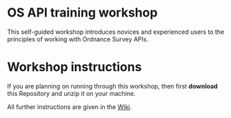# OS API training workshop
This self-guided workshop introduces novices and experienced users to the principles of working with Ordnance Survey APIs.

# Workshop instructions

If you are planning on running through this workshop, then first **download** this Repository and unzip it on your machine.

All further instructions are given in the [Wiki](https://github.com/OrdnanceSurvey/api_training/wiki).
